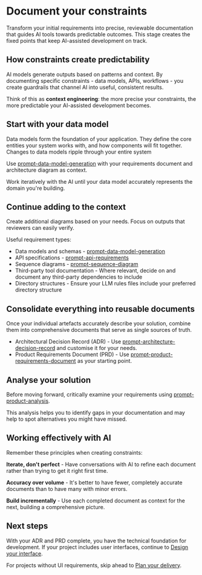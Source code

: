 # Document your constraints

Transform your initial requirements into precise, reviewable documentation that guides AI tools towards predictable
outcomes. This stage creates the fixed points that keep AI-assisted development on track.

## How constraints create predictability

AI models generate outputs based on patterns and context. By documenting specific constraints - data models, APIs,
workflows - you create guardrails that channel AI into useful, consistent results.

Think of this as **context engineering**: the more precise your constraints, the more predictable your AI-assisted
development becomes.

## Start with your data model

Data models form the foundation of your application. They define the core entities your system works with, and how
components will fit together.
Changes to data models ripple through your entire system

Use [prompt-data-model-generation](../../appendix/prompt-library/product/prompt-data-model-generation.md) with your
requirements document and architecture diagram as context.

Work iteratively with the AI until your data model accurately represents the domain you're building.

## Continue adding to the context

Create additional diagrams based on your needs. Focus on outputs that reviewers can easily verify.

Useful requirement types:

- Data models and
  schemas - [prompt-data-model-generation](../appendix/prompt-library/product/prompt-data-model-generation.md)
- API specifications - [prompt-api-requirements](../appendix/prompt-library/product/prompt-api-requirements.md)
- Sequence diagrams - [prompt-sequence-diagram](../appendix/prompt-library/product/prompt-sequence-diagram.md)
- Third-party tool documentation - Where relevant, decide on and document any third-party dependencies to include
- Directory structures - Ensure your LLM rules files include your preferred directory structure

## Consolidate everything into reusable documents

Once your individual artefacts accurately describe your solution, combine them into comprehensive documents that serve
as single sources of truth.

- Architectural Decision Record (ADR) -
  Use [prompt-architecture-decision-record](../../appendix/prompt-library/product/prompt-architecture-decision-record.md)
  and customise it for your needs.
- Product Requirements Document (PRD) -
  Use [prompt-product-requirements-document](../../appendix/prompt-library/product/prompt-product-requirements-document.md)
  as your starting point.

## Analyse your solution

Before moving forward, critically examine your requirements
using [prompt-product-analysis](../../appendix/prompt-library/product/prompt-product-analysis.md).

This analysis helps you to identify gaps in your documentation and may help to spot alternatives you might have missed.

## Working effectively with AI

Remember these principles when creating constraints:

**Iterate, don't perfect** - Have conversations with AI to refine each document rather than trying to get it right first
time.

**Accuracy over volume** - It's better to have fewer, completely accurate documents than to have many with minor errors.

**Build incrementally** - Use each completed document as context for the next, building a comprehensive picture.

## Next steps

With your ADR and PRD complete, you have the technical foundation for development. If your project includes user
interfaces, continue to [Design your interface](design-your-interface.md).

For projects without UI requirements, skip ahead to [Plan your delivery](plan-your-delivery.md).